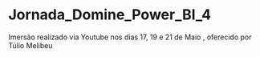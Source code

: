 # Jornada_Domine_Power_BI_4
Imersão realizado via Youtube nos dias 17, 19 e 21 de Maio , oferecido por Túlio Melibeu
